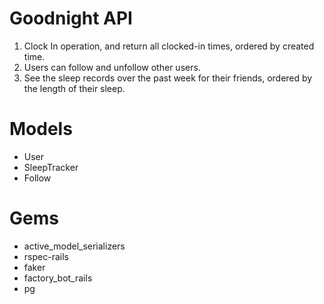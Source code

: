 # Goodnight API

1. Clock In operation, and return all clocked-in times, ordered by created time.
2. Users can follow and unfollow other users.
3. See the sleep records over the past week for their friends, ordered by the
   length of their sleep.


# Models

* User
* SleepTracker
* Follow

# Gems

* active_model_serializers
* rspec-rails
* faker
* factory_bot_rails
* pg

